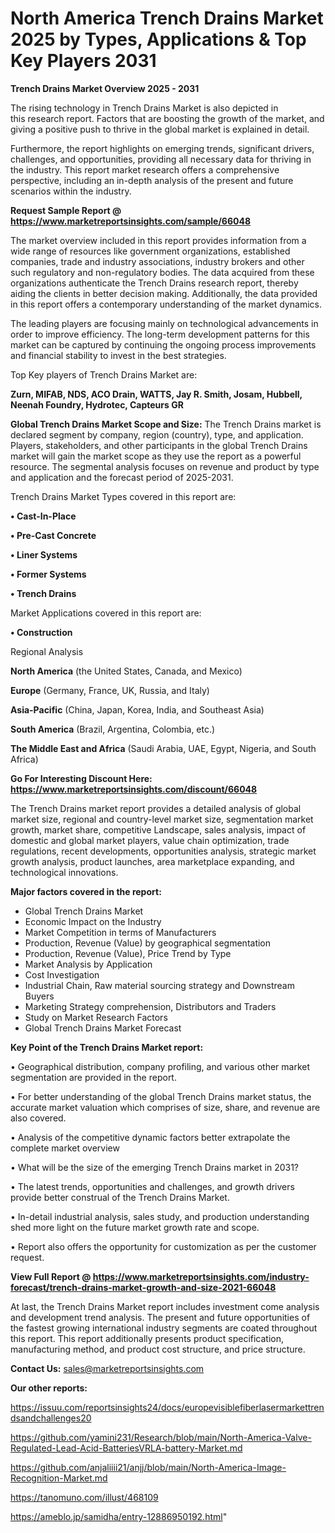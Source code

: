 # North America Trench Drains Market 2025 by Types, Applications & Top Key Players 2031

<Strong> Trench Drains Market Overview 2025 - 2031</strong>

The rising technology in Trench Drains Market is also depicted in this research report. Factors that are boosting the growth of the market, and giving a positive push to thrive in the global market is explained in detail.

Furthermore, the report highlights on emerging trends, significant drivers, challenges, and opportunities, providing all necessary data for thriving in the industry. This report market research offers a comprehensive perspective, including an in-depth analysis of the present and future scenarios within the industry.

<strong>Request Sample Report @ <a href=https://www.marketreportsinsights.com/sample/66048>https://www.marketreportsinsights.com/sample/66048</a></strong>

The market overview included in this report provides information from a wide range of resources like government organizations, established companies, trade and industry associations, industry brokers and other such regulatory and non-regulatory bodies. The data acquired from these organizations authenticate the Trench Drains research report, thereby aiding the clients in better decision making. Additionally, the data provided in this report offers a contemporary understanding of the market dynamics.

The leading players are focusing mainly on technological advancements in order to improve efficiency. The long-term development patterns for this market can be captured by continuing the ongoing process improvements and financial stability to invest in the best strategies.

Top Key players of Trench Drains Market are:

<strong>Zurn, MIFAB, NDS, ACO Drain, WATTS, Jay R. Smith, Josam, Hubbell, Neenah Foundry, Hydrotec, Capteurs GR</strong>

<strong><b>Global Trench Drains Market Scope and Size:</b></strong>
The Trench Drains market is declared segment by company, region (country), type, and application. Players, stakeholders, and other participants in the global Trench Drains market will gain the market scope as they use the report as a powerful resource. The segmental analysis focuses on revenue and product by type and application and the forecast period of 2025-2031.

Trench Drains Market Types covered in this report are:

<strong>• Cast-In-Place

• Pre-Cast Concrete

• Liner Systems

• Former Systems

• Trench Drains</strong>

Market Applications covered in this report are:

<strong>• Construction</strong> 

Regional Analysis

<strong>North America</strong> (the United States, Canada, and Mexico)

<strong>Europe</strong> (Germany, France, UK, Russia, and Italy)

<strong>Asia-Pacific</strong> (China, Japan, Korea, India, and Southeast Asia)

<strong>South America</strong> (Brazil, Argentina, Colombia, etc.)

<strong>The Middle East and Africa</strong> (Saudi Arabia, UAE, Egypt, Nigeria, and South Africa)

<strong>Go For Interesting Discount Here: <a href=https://www.marketreportsinsights.com/discount/66048>https://www.marketreportsinsights.com/discount/66048</a></strong>

The Trench Drains market report provides a detailed analysis of global market size, regional and country-level market size, segmentation market growth, market share, competitive Landscape, sales analysis, impact of domestic and global market players, value chain optimization, trade regulations, recent developments, opportunities analysis, strategic market growth analysis, product launches, area marketplace expanding, and technological innovations.

<strong><b>Major factors covered in the report:</b></strong>
<ul>
  <li>Global Trench Drains Market </li>
  <li>Economic Impact on the Industry</li>
  <li>Market Competition in terms of Manufacturers</li>
  <li>Production, Revenue (Value) by geographical segmentation</li>
  <li>Production, Revenue (Value), Price Trend by Type</li>
  <li>Market Analysis by Application</li>
  <li>Cost Investigation</li>
  <li>Industrial Chain, Raw material sourcing strategy and Downstream Buyers</li>
  <li>Marketing Strategy comprehension, Distributors and Traders</li>
  <li>Study on Market Research Factors</li>
  <li>Global Trench Drains Market Forecast</li>
</ul>

<strong><b>Key Point of the Trench Drains Market report:</b></strong>

• Geographical distribution, company profiling, and various other market segmentation are provided in the report.

• For better understanding of the global Trench Drains market status, the accurate market valuation which comprises of size, share, and revenue are also covered.

• Analysis of the competitive dynamic factors better extrapolate the complete market overview

• What will be the size of the emerging Trench Drains market in 2031?

• The latest trends, opportunities and challenges, and growth drivers provide better construal of the Trench Drains Market.

• In-detail industrial analysis, sales study, and production understanding shed more light on the future market growth rate and scope.

• Report also offers the opportunity for customization as per the customer request.

<strong><b>View Full Report @ <a href=https://www.marketreportsinsights.com/industry-forecast/trench-drains-market-growth-and-size-2021-66048>https://www.marketreportsinsights.com/industry-forecast/trench-drains-market-growth-and-size-2021-66048</a></b></strong>


At last, the Trench Drains Market report includes investment come analysis and development trend analysis. The present and future opportunities of the fastest growing international industry segments are coated throughout this report. This report additionally presents product specification, manufacturing method, and product cost structure, and price structure.

<strong>Contact Us:</strong>
sales@marketreportsinsights.com

<strong>Our other reports:</strong>

<a href=https://issuu.com/reportsinsights24/docs/europevisiblefiberlasermarkettrendsandchallenges20>https://issuu.com/reportsinsights24/docs/europevisiblefiberlasermarkettrendsandchallenges20</a>

<a href=https://github.com/yamini231/Research/blob/main/North-America-Valve-Regulated-Lead-Acid-BatteriesVRLA-battery-Market.md>https://github.com/yamini231/Research/blob/main/North-America-Valve-Regulated-Lead-Acid-BatteriesVRLA-battery-Market.md</a>

<a href=https://github.com/anjaliiii21/anjj/blob/main/North-America-Image-Recognition-Market.md>https://github.com/anjaliiii21/anjj/blob/main/North-America-Image-Recognition-Market.md</a>

<a href=https://tanomuno.com/illust/468109>https://tanomuno.com/illust/468109</a>

<a href=https://ameblo.jp/samidha/entry-12886950192.html>https://ameblo.jp/samidha/entry-12886950192.html</a>"

